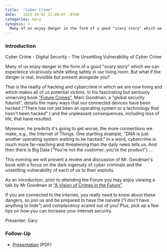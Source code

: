 ```yaml
---
title:  "Cyber Crime"
date:   2015-10-02 21:00:07 -0700
categories: Gary
synopsis: >
  Many of us enjoy danger in the form of a good "scary story" which we can experience vicariously while sitting safely in our living room. But what if the danger is real, invisible but present alongside you? 
---
```


### Introduction

Cyber Crime - Digital Security - The Unsettling Vulnerability of Cyber Crime

Many of us enjoy danger in the form of a good "scary story" which we can experience vicariously while sitting safely in our living room. But what if the danger is real, invisible but present alongside you? 

That is the reality of hacking and cybercrime in which we are now living and which makes all of us potential victims. In his fascinating but seriously unnerving book ["Future Crimes"](https://www.amazon.com/Future-Crimes-Digital-Underground-Connected/dp/0804171459/), Marc Goodman, a "global security futurist", details the many ways that our connected devices have been hacked ("There has not yet been an operating system or a technology that hasn't been hacked" ) and the unpleasant consequences, including loss of life, that have resulted.

Moreover, he predicts it's going to get worse, the more connections we make, e.g., the Internet of Things. One startling example, "DNA is just another operating system waiting to be hacked." In a word, cybercrime is much more far-reaching and threatening than the daily news tells us. And then there is Big Data (“You're not the customer, you’re the product")....

This evening we will present a review and discussion of Mr. Goodman's book with a focus on the dark ingenuity of cyber criminals and the unsettling vulnerability of each of us to their exploits. 

As an introduction, prior to attending the Forum you may enjoy viewing a talk by Mr Goodman at [“A Vision of Crimes in the Future”](https://www.ted.com/talks/marc_goodman_a_vision_of_crimes_in_the_future?language=en#t-716582). 

If you are connected to the internet, you really need to know about these dangers, so join us and be prepared to have the naïveté ("I don't have anything to hide") and complacency scared out of you! Plus, pick up a few tips on how you can increase your internet security.

Presenter: Gary

### Follow-Up

* [Presentation](/assets/present/2015/future-crimes.pdf) (PDF)
